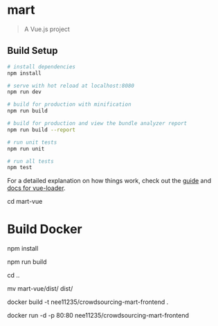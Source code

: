 # mart

> A Vue.js project

## Build Setup

``` bash
# install dependencies
npm install

# serve with hot reload at localhost:8080
npm run dev

# build for production with minification
npm run build

# build for production and view the bundle analyzer report
npm run build --report

# run unit tests
npm run unit

# run all tests
npm test
```

For a detailed explanation on how things work, check out the [guide](http://vuejs-templates.github.io/webpack/) and [docs for vue-loader](http://vuejs.github.io/vue-loader).

cd mart-vue

# Build Docker

npm install

npm run build

cd ..

mv mart-vue/dist/ dist/

docker build -t nee11235/crowdsourcing-mart-frontend .

docker run -d -p 80:80 nee11235/crowdsourcing-mart-frontend